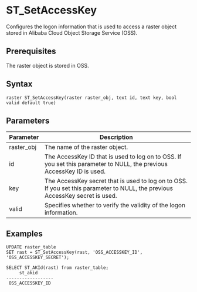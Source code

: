 # ST\_SetAccessKey

Configures the logon information that is used to access a raster object stored in Alibaba Cloud Object Storage Service \(OSS\).

## Prerequisites

The raster object is stored in OSS.

## Syntax

```
raster ST_SetAccessKey(raster raster_obj, text id, text key, bool valid default true)
```

## Parameters

|Parameter|Description|
|---------|-----------|
|raster\_obj|The name of the raster object.|
|id|The AccessKey ID that is used to log on to OSS. If you set this parameter to NULL, the previous AccessKey ID is used.|
|key|The AccessKey secret that is used to log on to OSS. If you set this parameter to NULL, the previous AccessKey secret is used.|
|valid|Specifies whether to verify the validity of the logon information.|

## Examples

```
UPDATE raster_table
SET rast = ST_SetAccessKey(rast, 'OSS_ACCESSKEY_ID', 'OSS_ACCESSKEY_SECRET');

SELECT ST_AKId(rast) from raster_table;
     st_akid      
------------------
 OSS_ACCESSKEY_ID
```

